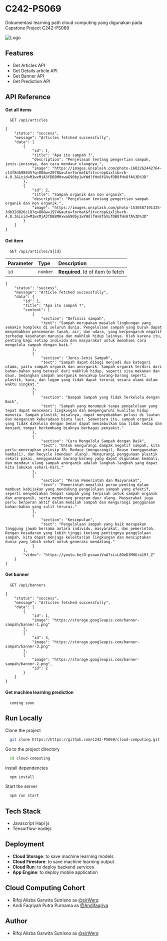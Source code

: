 # C242-PS069

Dokumentasi learning path cloud computing yang digunakan pada Capstone Project C242-PS069

![Logo](https://media1.tenor.com/m/giUO2-235vAAAAAd/megumin-staff.gif)

## Features

-   Get Articles API
-   Get Details article API
-   Get Banner API
-   Get Prediction API

## API Reference

#### Get all items

```http
  GET /api/articles
```

```
{
    "status": "success",
    "message": "Articles fetched successfully",
    "data": [
        {
            "id": 1,
            "title": "Apa itu sampah ?",
            "description": "Penjelasan tentang pengertian sampah, jenis-jenisnya, dan cara mendaur ulangnya.",
            "image": "https://images.unsplash.com/photo-1602262442764-c14f8db98045?q=80&w=2070&auto=format&fit=crop&ixlib=rb-4.0.3&ixid=M3wxMjA3fDB8MHxwaG90by1wYWdlfHx8fGVufDB8fHx8fA%3D%3D"
        },
        {
            "id": 2,
            "title": "Sampah organik dan non organik",
            "description": "Penjelasan tentang pengertian sampah organik dan non organik.",
            "image": "https://images.unsplash.com/photo-1530587191325-3db32d826c18?q=80&w=1974&auto=format&fit=crop&ixlib=rb-4.0.3&ixid=M3wxMjA3fDB8MHxwaG90by1wYWdlfHx8fGVufDB8fHx8fA%3D%3D"
        }
    ]
}
```

#### Get item

```http
  GET /api/articles/${id}
```

| Parameter | Type     | Description                       |
| :-------- | :------- | :-------------------------------- |
| `id`      | `number` | **Required**. Id of item to fetch |

```
{
    "status": "success",
    "message": "Article fetched successfully",
    "data": {
        "id": 1,
        "title": "Apa itu sampah ?",
        "content": [
            {
                "section": "Definisi sampah",
                "text": "Sampah merupakan masalah lingkungan yang semakin kompleks di seluruh dunia. Pengelolaan sampah yang buruk dapat menyebabkan pencemaran tanah, air, dan udara, yang berpengaruh negatif terhadap kesehatan manusia dan makhluk hidup lainnya. Oleh karena itu, penting bagi setiap individu dan masyarakat untuk memahami cara mengelola sampah dengan baik."
            },
            {
                "section": "Jenis-Jenis Sampah",
                "text": "Sampah dapat dibagi menjadi dua kategori utama, yaitu sampah organik dan anorganik. Sampah organik terdiri dari bahan-bahan yang berasal dari makhluk hidup, seperti sisa makanan dan daun. Sedangkan sampah anorganik mencakup barang-barang seperti plastik, kaca, dan logam yang tidak dapat terurai secara alami dalam waktu singkat."
            },
            {
                "section": "Dampak Sampah yang Tidak Terkelola dengan Baik",
                "text": "Sampah yang menumpuk tanpa pengelolaan yang tepat dapat mencemari lingkungan dan mempengaruhi kualitas hidup manusia. Sampah plastik, misalnya, dapat menyebabkan polusi di lautan dan mengancam keberadaan biota laut. Sementara itu, sampah organik yang tidak dikelola dengan benar dapat menimbulkan bau tidak sedap dan menjadi tempat berkembang biaknya berbagai penyakit."
            },
            {
                "section": "Cara Mengelola Sampah dengan Baik",
                "text": "Untuk mengurangi dampak negatif sampah, kita perlu menerapkan prinsip 3R: Reduce (mengurangi), Reuse (menggunakan kembali), dan Recycle (mendaur ulang). Mengurangi penggunaan plastik sekali pakai, menggunakan barang-barang yang dapat digunakan kembali, dan mendaur ulang sampah anorganik adalah langkah-langkah yang dapat kita lakukan sehari-hari."
            },
            {
                "section": "Peran Pemerintah dan Masyarakat",
                "text": "Pemerintah memiliki peran penting dalam membuat kebijakan yang mendukung pengelolaan sampah yang efektif, seperti menyediakan tempat sampah yang terpisah untuk sampah organik dan anorganik, serta mendorong program daur ulang. Masyarakat juga perlu berperan aktif dalam memilah sampah dan mengurangi penggunaan bahan-bahan yang sulit terurai."
            },
            {
                "section": "Kesimpulan",
                "text": "Pengelolaan sampah yang baik merupakan tanggung jawab bersama antara individu, masyarakat, dan pemerintah. Dengan kesadaran yang lebih tinggi tentang pentingnya pengelolaan sampah, kita dapat menjaga kelestarian lingkungan dan menciptakan dunia yang lebih sehat untuk generasi mendatang."
            }
        ],
        "video": "https://youtu.be/O-psaaoiVuA?si=L8DeD3MHGra19f_Z"
    }
}
```

#### Get banner

```http
  GET /api/banners
```

```
{
    "status": "success",
    "message": "Articles fetched successfully",
    "data": [
        {
            "id": 1,
            "image": "https://storage.googleapis.com/banner-sampah/banner-1.png"
        },
        {
            "id": 3,
            "image": "https://storage.googleapis.com/banner-sampah/banner-3.png"
        },
        {
            "image": "https://storage.googleapis.com/banner-sampah/banner-2.png",
            "id": 2
        }
    ]
}
```

#### Get machine learning prediction

```http
  coming soon
```

## Run Locally

Clone the project

```bash
  git clone https://https://github.com/C242-PS069/cloud-computing.git
```

Go to the project directory

```bash
  cd cloud-computing
```

Install dependencies

```bash
  npm install
```

Start the server

```bash
  npm run start
```

## Tech Stack

-   Javascript Hapi js
-   Tensorflow-nodejs

## Deployment

-   **Cloud Storage**: to save machine learning models
-   **Cloud Firestore**: to save machine learning output
-   **Cloud Run**: to deploy backend services
-   **App Engine**: to deploy mobile application

## Cloud Computing Cohort

-   Rifqi Alisba Garwita Sutrisno as [@sirWerq](https://github.com/sirWerq)
-   Andi Faqriyah Putra Purnama as [@Andifaqriya](https://github.com/Andifaqriya)

## Author

-   Rifqi Alisba Garwita Sutrisno as [@sirWerq](https://github.com/sirWerq)
